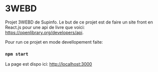 # 3WEBD
Projet 3WEBD de Supinfo. Le but de ce projet est de faire un site front en React.js pour une api de livre que voici: https://openlibrary.org/developers/api.

Pour run ce projet en mode devellopement faite:

### `npm start`

La page est dispo ici: [http://localhost:3000](http://localhost:3000)

